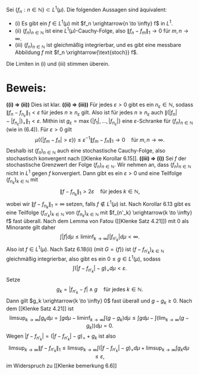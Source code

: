 Sei $\{f_n : n \in \mathbb{N}\} \subset L^1(\mu)$. Die folgenden Aussagen sind äquivalent:

- (i) Es gibt ein $f \in L^1(\mu)$ mit $f_n \xrightarrow{n \to \infty} f$ in $L^1$. 
- (ii) $(f_n)_{n \in \mathbb{N}}$ ist eine $L^1(\mu)$-Cauchy-Folge, also $\|f_n - f_m\|_1 \to 0$ für $m, n \to \infty$. 
- (iii) $(f_n)_{n \in \mathbb{N}}$ ist gleichmäßig integrierbar, und es gibt eine messbare Abbildung $f$ mit $f_n \xrightarrow{\text{stoch}} f$. 

Die Limiten in (i) und (iii) stimmen überein. 

# Beweis: 

**((i) $\Rightarrow$ (ii))** Dies ist klar. **((ii) $\Rightarrow$ (iii))** Für jedes $\varepsilon > 0$ gibt es ein $n_\varepsilon \in \mathbb{N}$, sodass $\|f_n - f_{n_\varepsilon}\|_1 < \varepsilon$ für jedes $n \geq n_\varepsilon$ gilt. Also ist für jedes $n \geq n_\varepsilon$ auch $\|(|f_n| - |f_{n_\varepsilon}|)_+\|_1 < \varepsilon$. Mithin ist $g_\varepsilon = \max\{|f_1|, \ldots, |f_{n_\varepsilon}|\}$ eine $\varepsilon$-Schranke für $(f_n)_{n \in \mathbb{N}}$ (wie in (6.4)). Für $\varepsilon > 0$ gilt $$ \mu(\{|f_m - f_n| > \varepsilon\}) \leq \varepsilon^{-1} \|f_m - f_n\|_1 \to 0 \quad \text{für } m, n \to \infty. $$ Deshalb ist $(f_n)_{n \in \mathbb{N}}$ auch eine stochastische Cauchy-Folge, also stochastisch konvergent nach [[Klenke Korollar 6.15]]. 
**((iii) $\Rightarrow$ (i))** Sei $f$ der stochastische Grenzwert der Folge $(f_n)_{n \in \mathbb{N}}$. Wir nehmen an, dass $(f_n)_{n \in \mathbb{N}}$ nicht in $L^1$ gegen $f$ konvergiert. Dann gibt es ein $\varepsilon > 0$ und eine Teilfolge $(f_{n_k})_{k \in \mathbb{N}}$ mit $$ \|f - f_{n_k}\|_1 > 2\varepsilon \quad \text{für jedes } k \in \mathbb{N}, \tag{6.6} $$ wobei wir $\|f - f_{n_k}\|_1 = \infty$ setzen, falls $f \notin L^1(\mu)$ ist. Nach Korollar 6.13 gibt es eine Teilfolge $(f_{n'_k})_{k \in \mathbb{N}}$ von $(f_{n_k})_{k \in \mathbb{N}}$ mit $f_{n'_k} \xrightarrow{k \to \infty} f$ fast überall. Nach dem Lemma von Fatou ([[Klenke Satz 4.21]]) mit $0$ als Minorante gilt daher $$ \int |f| d\mu \leq \liminf_{k \to \infty} \int |f_{n'_k}| d\mu < \infty. $$ Also ist $f \in L^1(\mu)$. Nach Satz 6.18(ii) (mit $G = \{f\}$) ist $(f - f_{n'_k})_{k \in \mathbb{N}}$ gleichmäßig integrierbar, also gibt es ein $0 \leq g \in L^1(\mu)$, sodass $$ \int (|f - f_{n'_k}| - g)_+ d\mu < \varepsilon. $$ Setze $$ g_k = |f_{n'_k} - f| \wedge g \quad \text{für jedes } k \in \mathbb{N}. $$ Dann gilt $g_k \xrightarrow{k \to \infty} 0$ fast überall und $g - g_k \geq 0$. Nach dem [[Klenke Satz 4.21]] ist $$ \limsup_{k \to \infty} \int g_k d\mu = \int g d\mu - \liminf_{k \to \infty} \int (g - g_k) d\mu \leq \int g d\mu - \int \left(\lim_{k \to \infty}(g - g_k)\right) d\mu = 0. $$ Wegen $|f - f_{n'_k}| = (|f - f_{n'_k}| - g)_+ + g_k$ ist also $$ \limsup_{k \to \infty} \|f - f_{n'_k}\|_1 \leq \limsup_{k \to \infty} \int (|f - f_{n'_k}| - g)_+ d\mu + \limsup_{k \to \infty} \int g_k d\mu \leq \varepsilon, $$ im Widerspruch zu [[Klenke bemerkung 6.6]]